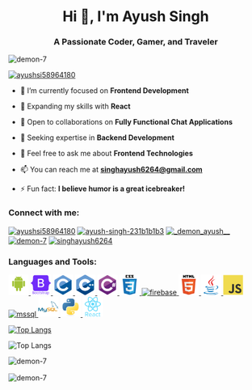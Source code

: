 
<h1 align="center">Hi 👋, I'm Ayush Singh</h1>
<h3 align="center">A Passionate Coder, Gamer, and Traveler</h3>

<p align="left"> <img src="https://komarev.com/ghpvc/?username=demon-7&label=Profile%20views&color=0e75b6&style=flat" alt="demon-7" /> </p>

<p align="left"> <a href="https://twitter.com/ayushsi58964180" target="_blank"><img src="https://img.shields.io/twitter/follow/ayushsi58964180?logo=twitter&style=for-the-badge" alt="ayushsi58964180" /></a> </p>

- 🔭 I’m currently focused on **Frontend Development**

- 🌱 Expanding my skills with **React**

- 👯 Open to collaborations on **Fully Functional Chat Applications**

- 🤝 Seeking expertise in **Backend Development**

- 💬 Feel free to ask me about **Frontend Technologies**

- 📫 You can reach me at **singhayush6264@gmail.com**

- ⚡ Fun fact: **I believe humor is a great icebreaker!**

<h3 align="left">Connect with me:</h3>
<p align="left">
<a href="https://twitter.com/ayushsi58964180" target="_blank"><img align="center" src="https://raw.githubusercontent.com/rahuldkjain/github-profile-readme-generator/master/src/images/icons/Social/twitter.svg" alt="ayushsi58964180" height="30" width="40" /></a>
<a href="https://linkedin.com/in/ayush-singh-231b1b1b3" target="_blank"><img align="center" src="https://raw.githubusercontent.com/rahuldkjain/github-profile-readme-generator/master/src/images/icons/Social/linked-in-alt.svg" alt="ayush-singh-231b1b1b3" height="30" width="40" /></a>
<a href="https://instagram.com/_demon_ayush__" target="_blank"><img align="center" src="https://raw.githubusercontent.com/rahuldkjain/github-profile-readme-generator/master/src/images/icons/Social/instagram.svg" alt="_demon_ayush__" height="30" width="40" /></a>
<a href="https://www.leetcode.com/demon-7" target="_blank"><img align="center" src="https://raw.githubusercontent.com/rahuldkjain/github-profile-readme-generator/master/src/images/icons/Social/leet-code.svg" alt="demon-7" height="30" width="40" /></a>
<a href="https://auth.geeksforgeeks.org/user/singhayush6264" target="_blank"><img align="center" src="https://raw.githubusercontent.com/rahuldkjain/github-profile-readme-generator/master/src/images/icons/Social/geeks-for-geeks.svg" alt="singhayush6264" height="30" width="40" /></a>
</p>

<h3 align="left">Languages and Tools:</h3>
<p align="left">
  <a href="https://developer.android.com" target="_blank" rel="noreferrer"> <img src="https://raw.githubusercontent.com/devicons/devicon/master/icons/android/android-original-wordmark.svg" alt="android" width="40" height="40"/> </a>
  <a href="https://getbootstrap.com" target="_blank" rel="noreferrer"> <img src="https://raw.githubusercontent.com/devicons/devicon/master/icons/bootstrap/bootstrap-plain-wordmark.svg" alt="bootstrap" width="40" height="40"/> </a>
  <a href="https://www.cprogramming.com/" target="_blank" rel="noreferrer"> <img src="https://raw.githubusercontent.com/devicons/devicon/master/icons/c/c-original.svg" alt="c" width="40" height="40"/> </a>
  <a href="https://www.w3schools.com/cpp/" target="_blank" rel="noreferrer"> <img src="https://raw.githubusercontent.com/devicons/devicon/master/icons/cplusplus/cplusplus-original.svg" alt="cplusplus" width="40" height="40"/> </a>
  <a href="https://www.w3schools.com/cs/" target="_blank" rel="noreferrer"> <img src="https://raw.githubusercontent.com/devicons/devicon/master/icons/csharp/csharp-original.svg" alt="csharp" width="40" height="40"/> </a>
  <a href="https://www.w3schools.com/css/" target="_blank" rel="noreferrer"> <img src="https://raw.githubusercontent.com/devicons/devicon/master/icons/css3/css3-original-wordmark.svg" alt="css3" width="40" height="40"/> </a>
  <a href="https://firebase.google.com/" target="_blank" rel="noreferrer"> <img src="https://www.vectorlogo.zone/logos/firebase/firebase-icon.svg" alt="firebase" width="40" height="40"/> </a>
  <a href="https://www.w3.org/html/" target="_blank" rel="noreferrer"> <img src="https://raw.githubusercontent.com/devicons/devicon/master/icons/html5/html5-original-wordmark.svg" alt="html5" width="40" height="40"/> </a>
  <a href="https://www.java.com" target="_blank" rel="noreferrer"> <img src="https://raw.githubusercontent.com/devicons/devicon/master/icons/java/java-original.svg" alt="java" width="40" height="40"/> </a>
  <a href="https://developer.mozilla.org/en-US/docs/Web/JavaScript" target="_blank" rel="noreferrer"> <img src="https://raw.githubusercontent.com/devicons/devicon/master/icons/javascript/javascript-original.svg" alt="javascript" width="40" height="40"/> </a>
  <a href="https://www.microsoft.com/en-us/sql-server" target="_blank" rel="noreferrer"> <img src="https://www.svgrepo.com/show/303229/microsoft-sql-server-logo.svg" alt="mssql" width="40" height="40"/> </a>
  <a href="https://www.mysql.com/" target="_blank" rel="noreferrer"> <img src="https://raw.githubusercontent.com/devicons/devicon/master/icons/mysql/mysql-original-wordmark.svg" alt="mysql" width="40" height="40"/> </a>
  <a href="https://www.python.org" target="_blank" rel="noreferrer"> <img src="https://raw.githubusercontent.com/devicons/devicon/master/icons/python/python-original.svg" alt="python" width="40" height="40"/> </a>
  <a href="https://reactjs.org/" target="_blank" rel="noreferrer"> <img src="https://raw.githubusercontent.com/devicons/devicon/master/icons/react/react-original-wordmark.svg" alt="react" width="40" height="40"/> </a>
</p>


[![Top Langs](https://github-readme-stats.vercel.app/api/top-langs/?username=DeMoN-7&layout=pie)](https://github.com/anuraghazra/github-readme-stats)
<br>
  
![Top Langs](https://github-readme-stats.vercel.app/api/top-langs/?username=DeMoN-7&hide_progress=true) 


<img  src="https://github-readme-stats.vercel.app/api?username=DeMoN-7&show_icons=true&locale=en" alt="demon-7" />


<p><img align="center" src="https://github-readme-streak-stats.herokuapp.com/?user=DeMoN-7&" alt="demon-7" /></p>

